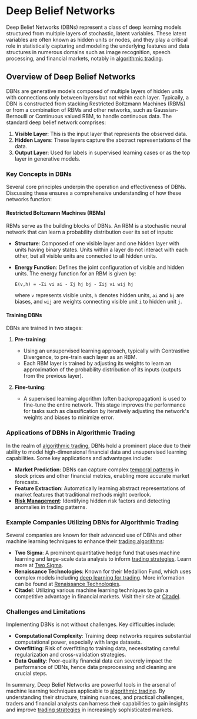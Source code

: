 # Deep Belief Networks

Deep Belief Networks (DBNs) represent a class of deep learning models structured from multiple layers of stochastic, latent variables. These latent variables are often known as hidden units or nodes, and they play a critical role in statistically capturing and modeling the underlying features and data structures in numerous domains such as image recognition, speech processing, and financial markets, notably in [algorithmic trading](../a/algorithmic_trading.md).

## Overview of Deep Belief Networks

DBNs are generative models composed of multiple layers of hidden units with connections only between layers but not within each layer. Typically, a DBN is constructed from stacking Restricted Boltzmann Machines (RBMs) or from a combination of RBMs and other networks, such as Gaussian-Bernoulli or Continuous valued RBM, to handle continuous data. The standard deep belief network comprises:

1. **Visible Layer**: This is the input layer that represents the observed data.
2. **Hidden Layers**: These layers capture the abstract representations of the data.
3. **Output Layer**: Used for labels in supervised learning cases or as the top layer in generative models.

### Key Concepts in DBNs

Several core principles underpin the operation and effectiveness of DBNs. Discussing these ensures a comprehensive understanding of how these networks function:

#### Restricted Boltzmann Machines (RBMs)

RBMs serve as the building blocks of DBNs. An RBM is a stochastic neural network that can learn a probability distribution over its set of inputs:

- **Structure**: Composed of one visible layer and one hidden layer with units having binary states. Units within a layer do not interact with each other, but all visible units are connected to all hidden units.
  
- **Energy Function**: Defines the joint configuration of visible and hidden units. The energy function for an RBM is given by:
  ```
  E(v,h) = -Σi vi ai - Σj hj bj - Σij vi wij hj
  ```
  where `v` represents visible units, `h` denotes hidden units, `ai` and `bj` are biases, and `wij` are weights connecting visible unit `i` to hidden unit `j`.

#### Training DBNs

DBNs are trained in two stages:

1. **Pre-training**:
   - Using an unsupervised learning approach, typically with Contrastive Divergence, to pre-train each layer as an RBM. 
   - Each RBM layer is trained by adjusting its weights to learn an approximation of the probability distribution of its inputs (outputs from the previous layer).
   
2. **Fine-tuning**:
   - A supervised learning algorithm (often backpropagation) is used to fine-tune the entire network. This stage improves the performance for tasks such as classification by iteratively adjusting the network's weights and biases to minimize error.

### Applications of DBNs in Algorithmic Trading

In the realm of [algorithmic trading](../a/algorithmic_trading.md), DBNs hold a prominent place due to their ability to model high-dimensional financial data and unsupervised learning capabilities. Some key applications and advantages include:

- **Market Prediction**: DBNs can capture complex [temporal patterns](../t/temporal_patterns.md) in stock prices and other financial metrics, enabling more accurate market forecasts.
- **Feature Extraction**: Automatically learning abstract representations of market features that traditional methods might overlook.
- **[Risk Management](../r/risk_management.md)**: Identifying hidden risk factors and detecting anomalies in trading patterns.

### Example Companies Utilizing DBNs for Algorithmic Trading

Several companies are known for their advanced use of DBNs and other machine learning techniques to enhance their [trading algorithms](../t/trading_algorithms.md):

- **Two Sigma**: A prominent quantitative hedge fund that uses machine learning and large-scale data analysis to inform [trading strategies](../t/trading_strategies.md). Learn more at [Two Sigma](https://www.twosigma.com/).
- **Renaissance Technologies**: Known for their Medallion Fund, which uses complex models including [deep learning for trading](../d/deep_learning_for_trading.md). More information can be found at [Renaissance Technologies](https://www.rentec.com/).
- **Citadel**: Utilizing various machine learning techniques to gain a competitive advantage in financial markets. Visit their site at [Citadel](https://www.citadel.com/).

### Challenges and Limitations

Implementing DBNs is not without challenges. Key difficulties include:

- **Computational Complexity**: Training deep networks requires substantial computational power, especially with large datasets.
- **Overfitting**: Risk of overfitting to training data, necessitating careful regularization and cross-validation strategies.
- **Data Quality**: Poor-quality financial data can severely impact the performance of DBNs, hence data preprocessing and cleaning are crucial steps.

In summary, Deep Belief Networks are powerful tools in the arsenal of machine learning techniques applicable to [algorithmic trading](../a/algorithmic_trading.md). By understanding their structure, training nuances, and practical challenges, traders and financial analysts can harness their capabilities to gain insights and improve [trading strategies](../t/trading_strategies.md) in increasingly sophisticated markets.